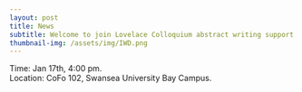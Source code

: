 ```yaml
---
layout: post
title: News
subtitle: Welcome to join Lovelace Colloquium abstract writing support session on 27th of Jan, 2025!
thumbnail-img: /assets/img/IWD.png
---
```


<div style="text-align: justify;">
Time: Jan 17th, 4:00 pm.
</div>

<div style="text-align: justify;">
Location: CoFo 102, Swansea University Bay Campus.
</div>
